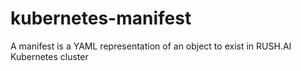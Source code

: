 # kubernetes-manifest
A manifest is a YAML representation of an object to exist in RUSH.AI Kubernetes cluster

